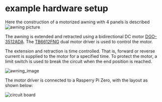 # example hardware setup

Here the construction of a motorized awning with 4 panels is described
![awning picture](awning_small.jpg)

The awning is extended and retracted using a bidirectional DC motor [DGO-3512ADA](https://www.ebay.co.uk/itm/Gear-Motor-Direct-Current-6-12V-Electric-With-Removable-Crank-DGO-3512ADA-/183375290396).
The [TB6612FNG](https://www.pololu.com/product/713) dual motor driver is used to control the motor.

The extension and retraction is time controlled. That is, forward or reverse current is supplied to the motor for a specified time.
To protect the motor, a limit switch is used to break the circuit when the end position is reached.

![awning_image](switch_small.jpg)

The motor driver is connected to a Rasperry Pi Zero, with the layout as shown below:
 
![circuit board](circuitboard.png)